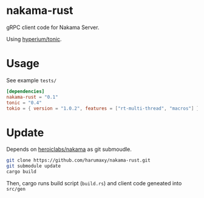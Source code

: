 # nakama-rust

gRPC client code for Nakama Server.

Using [hyperium/tonic](https://github.com/hyperium/tonic/issues?q=import).



# Usage

See example `tests/`

```toml
[dependencies]
nakama-rust = "0.1"
tonic = "0.4"
tokio = { version = "1.0.2", features = ["rt-multi-thread", "macros"] }
```

# Update

Depends on [heroiclabs/nakama](https://github.com/heroiclabs/nakama) as git submoudle.

```sh
git clone https://github.com/harumaxy/nakama-rust.git
git submodule update
cargo build
```

Then, cargo runs build script (`build.rs`) and client code geneated into `src/gen`
